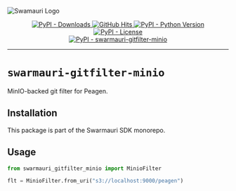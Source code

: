 ![Swamauri Logo](https://res.cloudinary.com/dbjmpekvl/image/upload/v1730099724/Swarmauri-logo-lockup-2048x757_hww01w.png)

<p align="center">
    <a href="https://pypi.org/project/swarmauri-gitfilter-minio/">
        <img src="https://img.shields.io/pypi/dm/swarmauri-gitfilter-minio" alt="PyPI - Downloads"/>
    </a>
    <a href="https://github.com/swarmauri/swarmauri-sdk/tree/main/pkgs/standards/swarmauri_gitfilter_minio">
        <img src="https://hits.seeyoufarm.com/api/count/incr/badge.svg?url=https://github.com/swarmauri/swarmauri-sdk/tree/main/pkgs/standards/swarmauri_gitfilter_minio&count_bg=%2379C83D&title_bg=%23555555&icon=&icon_color=%23E7E7E7&title=hits&edge_flat=false" alt="GitHub Hits"/>
    </a>
    <a href="https://pypi.org/project/swarmauri-gitfilter-minio/">
        <img src="https://img.shields.io/pypi/pyversions/swarmauri-gitfilter-minio" alt="PyPI - Python Version"/>
    </a>
    <a href="https://pypi.org/project/swarmauri-gitfilter-minio/">
        <img src="https://img.shields.io/pypi/l/swarmauri-gitfilter-minio" alt="PyPI - License"/>
    </a>
    <br />
    <a href="https://pypi.org/project/swarmauri-gitfilter-minio/">
        <img src="https://img.shields.io/pypi/v/swarmauri-gitfilter-minio?label=swarmauri-gitfilter-minio&color=green" alt="PyPI - swarmauri-gitfilter-minio"/>
    </a>
</p>

---

# `swarmauri-gitfilter-minio`

MinIO-backed git filter for Peagen.

## Installation

This package is part of the Swarmauri SDK monorepo.

## Usage

```python
from swarmauri_gitfilter_minio import MinioFilter

flt = MinioFilter.from_uri("s3://localhost:9000/peagen")
```

